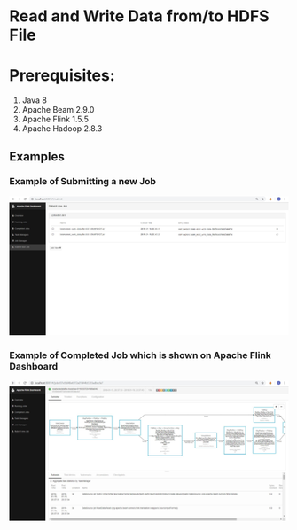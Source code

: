 # Read and Write Data from/to HDFS File 

# Prerequisites:
1. Java 8
2. Apache Beam 2.9.0
3. Apache Flink 1.5.5
4. Apache Hadoop 2.8.3

## Examples
### Example of Submitting a new Job
![](src/main/resources/submit_job.JPG)

### Example of Completed Job which is shown on Apache Flink Dashboard
![](src/main/resources/completed_job.JPG)
